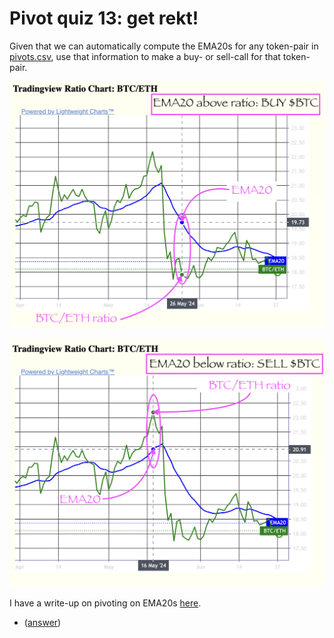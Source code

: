 # Pivot quiz 13: get rekt!

Given that we can automatically compute the EMA20s for any token-pair in
[pivots.csv](../../../../../data-files/csv/pivots.csv), use that information
to make a buy- or sell-call for that token-pair.

![BUY call](../../rekt/imgs/ema-high.png)

![SELL call](../../rekt/imgs/ema-low.png)

I have a write-up on pivoting on EMA20s
[here](../../rekt).

* ([answer](answer.md))
